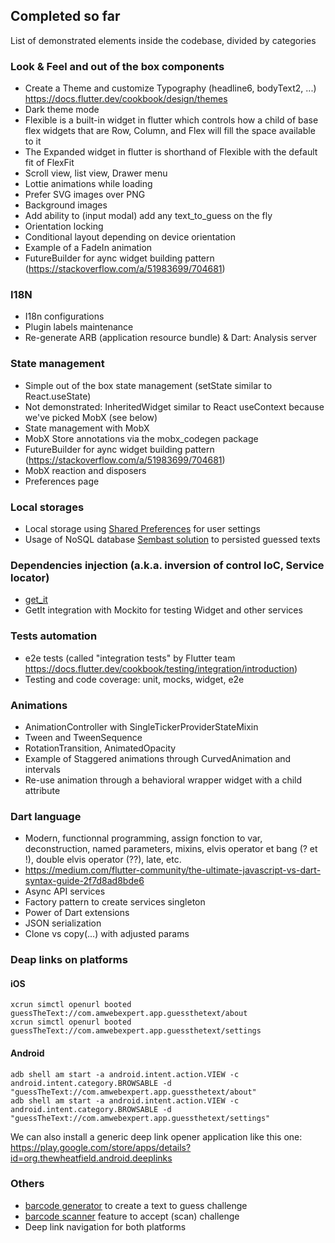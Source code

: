 ## Completed so far

List of demonstrated elements inside the codebase, divided by categories

### Look & Feel and out of the box components

- Create a Theme and customize Typography (headline6, bodyText2, ...) https://docs.flutter.dev/cookbook/design/themes
- Dark theme mode
- Flexible is a built-in widget in flutter which controls how a child of base flex widgets that are Row, Column, and Flex will fill the space available to it
- The Expanded widget in flutter is shorthand of Flexible with the default fit of FlexFit
- Scroll view, list view, Drawer menu
- Lottie animations while loading
- Prefer SVG images over PNG
- Background images
- Add ability to (input modal) add any text_to_guess on the fly
- Orientation locking
- Conditional layout depending on device orientation
- Example of a FadeIn animation
- FutureBuilder for aync widget building pattern (https://stackoverflow.com/a/51983699/704681)

### I18N

- I18n configurations
- Plugin labels maintenance
- Re-generate ARB (application resource bundle) & Dart: Analysis server

### State management

- Simple out of the box state management (setState similar to React.useState)
- Not demonstrated: InheritedWidget similar to React useContext because we've picked MobX (see below)
- State management with MobX
- MobX Store annotations via the mobx_codegen package
- FutureBuilder for aync widget building pattern (https://stackoverflow.com/a/51983699/704681)
- MobX reaction and disposers
- Preferences page

### Local storages

- Local storage using [Shared Preferences](https://pub.dev/packages/shared_preferences) for user settings
- Usage of NoSQL database [Sembast solution](https://pub.dev/packages/sembast) to persisted guessed texts

### Dependencies injection (a.k.a. inversion of control IoC, Service locator)

- [get_it](https://pub.dev/packages/get_it)
- GetIt integration with Mockito for testing Widget and other services

### Tests automation

- e2e tests (called "integration tests" by Flutter team https://docs.flutter.dev/cookbook/testing/integration/introduction)
- Testing and code coverage: unit, mocks, widget, e2e

### Animations

- AnimationController with SingleTickerProviderStateMixin
- Tween and TweenSequence
- RotationTransition, AnimatedOpacity
- Example of Staggered animations through CurvedAnimation and intervals
- Re-use animation through a behavioral wrapper widget with a child attribute

### Dart language

- Modern, functionnal programming, assign fonction to var, deconstruction, named parameters, mixins, elvis operator et bang (? et !), double elvis operator (??), late, etc.
- https://medium.com/flutter-community/the-ultimate-javascript-vs-dart-syntax-guide-2f7d8ad8bde6
- Async API services
- Factory pattern to create services singleton
- Power of Dart extensions
- JSON serialization
- Clone vs copy(...) with adjusted params

### Deap links on platforms

#### iOS
    xcrun simctl openurl booted guessTheText://com.amwebexpert.app.guessthetext/about
    xcrun simctl openurl booted guessTheText://com.amwebexpert.app.guessthetext/settings

#### Android
    adb shell am start -a android.intent.action.VIEW -c android.intent.category.BROWSABLE -d "guessTheText://com.amwebexpert.app.guessthetext/about"
    adb shell am start -a android.intent.action.VIEW -c android.intent.category.BROWSABLE -d "guessTheText://com.amwebexpert.app.guessthetext/settings"

We can also install a generic deep link opener application like this one:
    https://play.google.com/store/apps/details?id=org.thewheatfield.android.deeplinks


### Others

- [barcode generator](https://pub.dev/packages/barcode) to create a text to guess challenge
- [barcode scanner](https://pub.dev/packages/flutter_barcode_scanner) feature to accept (scan) challenge
- Deep link navigation for both platforms

